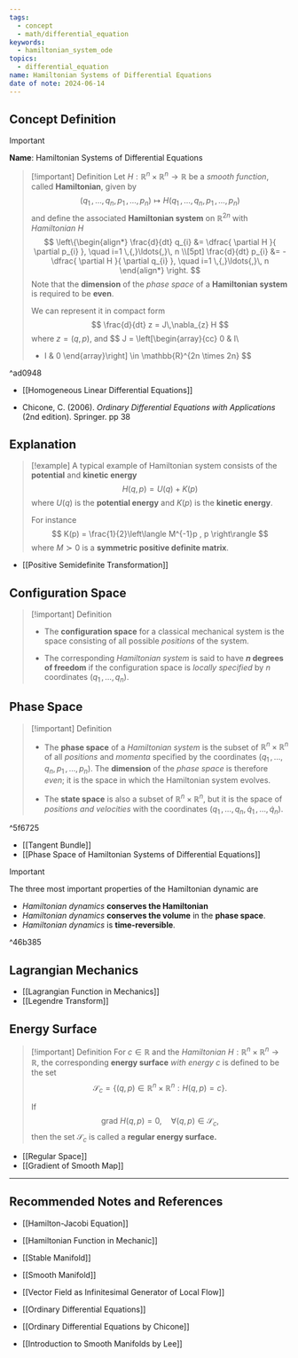 ```yaml
---
tags:
  - concept
  - math/differential_equation
keywords:
  - hamiltonian_system_ode
topics:
  - differential_equation
name: Hamiltonian Systems of Differential Equations
date of note: 2024-06-14
---
```


## Concept Definition

>[!important]
>**Name**: Hamiltonian Systems of Differential Equations

>[!important] Definition
>Let  $H: \mathbb{R}^{n} \times \mathbb{R}^{n} \to \mathbb{R}$ be a *smooth function*, called **Hamiltonian**, given by
>$$
>(q_{1} \,{,}\ldots{,}\,q_{n}, p_{1} \,{,}\ldots{,}\,p_{n}) \mapsto H(q_{1} \,{,}\ldots{,}\,q_{n}, p_{1} \,{,}\ldots{,}\,p_{n})
>$$
>and define the associated **Hamiltonian system** on $\mathbb{R}^{2n}$ with *Hamiltonian* $H$
>$$
>\left\{\begin{align*}
> \frac{d}{dt} q_{i} &= \dfrac{ \partial H }{ \partial p_{i} }, \quad i=1 \,{,}\ldots{,}\, n \\[5pt]
> \frac{d}{dt} p_{i} &= - \dfrac{ \partial H }{ \partial q_{i} }, \quad i=1 \,{,}\ldots{,}\, n
>\end{align*}
>\right.
>$$
>Note that the **dimension** of the *phase space* of a **Hamiltonian system** is required to be **even**. 
>
>We can represent it in compact form
>$$
>\frac{d}{dt} z = J\,\nabla_{z} H 
>$$
>where $z = (q, p)$, and 
>$$
>J = \left[\begin{array}{cc}
> 0 & I\\ 
> - I & 0
>\end{array}\right] \in \mathbb{R}^{2n \times 2n}
>$$

^ad0948


- [[Homogeneous Linear Differential Equations]]

- Chicone, C. (2006). _Ordinary Differential Equations with Applications_ (2nd edition). Springer. pp 38


## Explanation

>[!example]
>A typical example of Hamiltonian system consists of the **potential** and **kinetic energy**
>$$
>H(q, p) = U(q) + K(p)
>$$
>where $U(q)$ is the **potential energy** and $K(p)$ is the **kinetic energy**.
>
>For instance 
>$$
>K(p) = \frac{1}{2}\left\langle M^{-1}p , p \right\rangle
>$$
>where $M \succ 0$ is a **symmetric positive definite matrix**.

- [[Positive Semidefinite Transformation]]


## Configuration Space

>[!important] Definition
>- The **configuration space** for a classical mechanical system is the space consisting of all possible *positions* of the system.
>
>
 >- The corresponding *Hamiltonian system* is said to have **$n$ degrees of freedom** if the configuration space is *locally specified* by $n$ coordinates $(q_{1} \,{,}\ldots{,}\,q_{n})$. 

## Phase Space

>[!important] Definition
>- The **phase space** of a *Hamiltonian system* is the subset of $\mathbb{R}^{n} \times \mathbb{R}^{n}$ of all *positions* and *momenta* specified by the coordinates $(q_{1} \,{,}\ldots{,}\,q_{n}, p_{1} \,{,}\ldots{,}\,p_{n})$.  The **dimension** of the *phase space* is therefore *even*; it is the space in which the Hamiltonian system evolves. 
>
>- The **state space** is also a subset of $\mathbb{R}^{n} \times \mathbb{R}^{n}$, but it is the space of *positions and velocities* with the coordinates $(q_{1} \,{,}\ldots{,}\,q_{n}, \dot{q}_{1} \,{,}\ldots{,}\,\dot{q}_{n}).$

^5f6725

- [[Tangent Bundle]]
- [[Phase Space of Hamiltonian Systems of Differential Equations]]

>[!important] 
>The three most important properties of the Hamiltonian dynamic are
>- *Hamiltonian dynamics* **conserves the Hamiltonian**
>- *Hamiltonian dynamics* **conserves the volume** in the **phase space**.
>- *Hamiltonian dynamics* is **time-reversible**.

^46b385



## Lagrangian Mechanics

- [[Lagrangian Function in Mechanics]]
- [[Legendre Transform]]

## Energy Surface

>[!important] Definition
>For $c \in \mathbb{R}$ and the *Hamiltonian*  $H: \mathbb{R}^{n} \times \mathbb{R}^{n} \to \mathbb{R}$, the corresponding **energy surface** *with energy* $c$ is defined to be the set $$\mathcal{S}_{c} = \{(q, p) \in \mathbb{R}^{n} \times \mathbb{R}^{n}  : H(q, p) = c \}.$$
>
>If
>$$\text{grad }H(q, p) = 0, \quad  \forall (q, p) \in  \mathcal{S}_{c},$$ 
>then the set $\mathcal{S}_{c}$ is called a **regular energy surface.**

- [[Regular Space]]
- [[Gradient of Smooth Map]]







-----------
##  Recommended Notes and References

- [[Hamilton-Jacobi Equation]]
- [[Hamiltonian Function in Mechanic]]

- [[Stable Manifold]]
- [[Smooth Manifold]]

- [[Vector Field as Infinitesimal Generator of Local Flow]]

- [[Ordinary Differential Equations]]


- [[Ordinary Differential Equations by Chicone]]
- [[Introduction to Smooth Manifolds by Lee]]